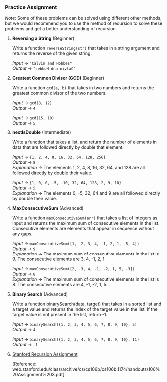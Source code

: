 ### Practice Assignment

_Note_: Some of these problems can be solved using different other methods, but we would recommend you to use the method of recursion to solve these problems and get a better understanding of recursion.

1. **Reversing a String** (Beginner)

    Write a function `reverseString(str)` that takes in a string argument and returns the reverse of the given string.

    _Input_ -> `"Calvin and Hobbes"` \
    _Output_ -> `"sebboH dna nivlaC"`

1. **Greatest Common Divisor (GCD)** (Beginner)

    Write a function `gcd(a, b)` that takes in two numbers and returns the greatest common divisor of the two numbers.

    _Input_ -> `gcd(8, 12)` \
    _Output_ -> `4`

    _Input_ -> `gcd(15, 10)` \
    _Output_ -> `5`

1. **nextIsDouble** (Intermediate)

    Write a function that takes a list, and return the number of elements in data that are followed directly by double that element.

    _Input_ -> `{1, 2, 4, 8, 16, 32, 64, 128, 256}` \
    _Output_ -> `8` \
    _Explanation_ -> The elements 1, 2, 4, 8, 16, 32, 64, and 128 are all followed directly by double their value. 

    _Input_ -> `{1, 0, 0, -5, -10, 32, 64, 128, 2, 9, 18}` \
    _Output_ -> `5` \
    _Explanation_ -> The elements 0, -5, 32, 64 and 9 are all followed directly by double their value.

1. **MaxConsecutiveSum** (Advanced)

    Write a function `maxConsecutiveSum(arr)` that takes a list of integers as input and returns the maximum sum of consecutive elements in the list. Consecutive elements are elements that appear in sequence without any gaps.

    _Input_ -> `maxConsecutiveSum([1, -2, 3, 4, -1, 2, 1, -5, 4])` \
    _Output_ -> `9` \
    _Explanation_ -> The maximum sum of consecutive elements in the list is 9. The consecutive elements are 3, 4, -1, 2, 1.

    _Input_ -> `maxConsecutiveSum([2, -3, 4, -1, -2, 1, 5, -3])` \
    _Output_ -> `8` \
    _Explanation_ -> The maximum sum of consecutive elements in the list is 8. The consecutive elements are 4, -1, -2, 1, 5.

1. **Binary Search** (Advanced)

    Write a function binarySearch(data, target) that takes in a sorted list and a target value and returns the index of the target value in the list. If the target value is not present in the list, return -1.

    _Input_ -> `binarySearch({1, 2, 3, 4, 5, 6, 7, 8, 9, 10}, 5)` \
    _Output_ -> `4`

    _Input_ -> `binarySearch({1, 2, 3, 4, 5, 6, 7, 8, 9, 10}, 11)` \
    _Output_ -> `-1`

1. [Stanford Recursion Assignment](./Stanford_Assignment.pdf) 

    [Reference: web.stanford.edu/class/archive/cs/cs106b/cs106b.1174/handouts/100%20Assignment%203.pdf]